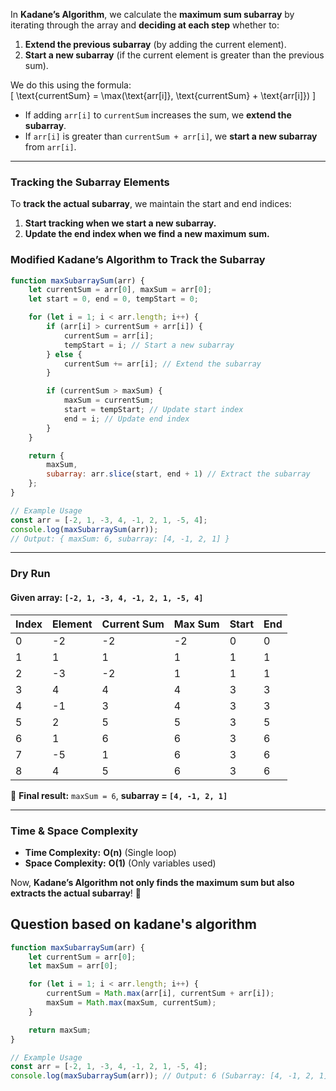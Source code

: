 In **Kadane’s Algorithm**, we calculate the **maximum sum subarray** by iterating through the array and **deciding at each step** whether to:  

1. **Extend the previous subarray** (by adding the current element).  
2. **Start a new subarray** (if the current element is greater than the previous sum).  

We do this using the formula:  
\[
\text{currentSum} = \max(\text{arr[i]}, \text{currentSum} + \text{arr[i]})
\]
- If adding `arr[i]` to `currentSum` increases the sum, we **extend the subarray**.  
- If `arr[i]` is greater than `currentSum + arr[i]`, we **start a new subarray** from `arr[i]`.  

---

### **Tracking the Subarray Elements**
To **track the actual subarray**, we maintain the start and end indices:

1. **Start tracking when we start a new subarray.**
2. **Update the end index when we find a new maximum sum.**

### **Modified Kadane’s Algorithm to Track the Subarray**
```javascript
function maxSubarraySum(arr) {
    let currentSum = arr[0], maxSum = arr[0];
    let start = 0, end = 0, tempStart = 0;

    for (let i = 1; i < arr.length; i++) {
        if (arr[i] > currentSum + arr[i]) {
            currentSum = arr[i];
            tempStart = i; // Start a new subarray
        } else {
            currentSum += arr[i]; // Extend the subarray
        }

        if (currentSum > maxSum) {
            maxSum = currentSum;
            start = tempStart; // Update start index
            end = i; // Update end index
        }
    }

    return {
        maxSum,
        subarray: arr.slice(start, end + 1) // Extract the subarray
    };
}

// Example Usage
const arr = [-2, 1, -3, 4, -1, 2, 1, -5, 4];
console.log(maxSubarraySum(arr));
// Output: { maxSum: 6, subarray: [4, -1, 2, 1] }
```

---

### **Dry Run**
#### **Given array:** `[-2, 1, -3, 4, -1, 2, 1, -5, 4]`

| Index | Element | Current Sum | Max Sum | Start | End |
|--------|---------|--------------|------------|--------|------|
| 0      | -2      | -2           | -2         | 0      | 0    |
| 1      | 1       | 1            | 1          | 1      | 1    |
| 2      | -3      | -2           | 1          | 1      | 1    |
| 3      | 4       | 4            | 4          | 3      | 3    |
| 4      | -1      | 3            | 4          | 3      | 3    |
| 5      | 2       | 5            | 5          | 3      | 5    |
| 6      | 1       | 6            | 6          | 3      | 6    |
| 7      | -5      | 1            | 6          | 3      | 6    |
| 8      | 4       | 5            | 6          | 3      | 6    |

📌 **Final result:** `maxSum = 6`, **subarray = `[4, -1, 2, 1]`**

---

### **Time & Space Complexity**
- **Time Complexity:** **O(n)** (Single loop)
- **Space Complexity:** **O(1)** (Only variables used)

Now, **Kadane’s Algorithm not only finds the maximum sum but also extracts the actual subarray**! 🚀  

## Question based on kadane's algorithm

```js
function maxSubarraySum(arr) {
    let currentSum = arr[0];
    let maxSum = arr[0];

    for (let i = 1; i < arr.length; i++) {
        currentSum = Math.max(arr[i], currentSum + arr[i]);
        maxSum = Math.max(maxSum, currentSum);
    }

    return maxSum;
}

// Example Usage
const arr = [-2, 1, -3, 4, -1, 2, 1, -5, 4];
console.log(maxSubarraySum(arr)); // Output: 6 (Subarray: [4, -1, 2, 1])
```